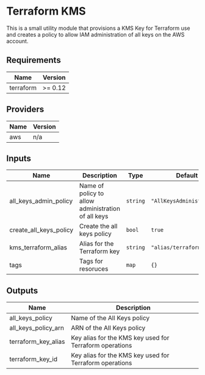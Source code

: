 # Terraform KMS

This is a small utility module that provisions a KMS Key for Terraform use and creates
a policy to allow IAM administration of all keys on the AWS account.

## Requirements

| Name | Version |
|------|---------|
| terraform | >= 0.12 |

## Providers

| Name | Version |
|------|---------|
| aws | n/a |

## Inputs

| Name | Description | Type | Default | Required |
|------|-------------|------|---------|:--------:|
| all\_keys\_admin\_policy | Name of policy to allow administration of all keys | `string` | `"AllKeysAdministration"` | no |
| create\_all\_keys\_policy | Create the all keys policy | `bool` | `true` | no |
| kms\_terraform\_alias | Alias for the Terraform key | `string` | `"alias/terraform"` | no |
| tags | Tags for resoruces | `map` | `{}` | no |

## Outputs

| Name | Description |
|------|-------------|
| all\_keys\_policy | Name of the All Keys policy |
| all\_keys\_policy\_arn | ARN of the All Keys policy |
| terraform\_key\_alias | Key alias for the KMS key used for Terraform operations |
| terraform\_key\_id | Key alias for the KMS key used for Terraform operations |
